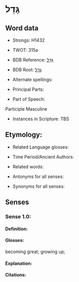 # גָּדֵל

<!-- Status: S2="NeedsEdits" -->
<!-- Lexica used for edits:   -->

## Word data

* Strongs: H1432

* TWOT: 315a

* BDB Reference: [גָּדֵל](rc://en/bdb/dict/c.aq.ab)

* BDB Root: [גדל](rc://en/bdb/dict/c.aq.aa)

* Alternate spellings:

* Principal Parts:

* Part of Speech:

Participle Masculine

* Instances in Scripture: TBS

## Etymology:

* Related Language glosses:

* Time Period/Ancient Authors:

* Related words:

* Antonyms for all senses:

* Synonyms for all senses:

## Senses

### Sense 1.0:

#### Definition:

#### Glosses:

becoming great; growing up; 

#### Explanation:

#### Citations:




